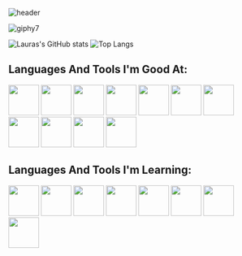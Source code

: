 ![header](https://capsule-render.vercel.app/api?text=Hello!&animation=fadeIn&fontColor=fdfca0)

![giphy7](https://github.com/Mimi-ctrl/Mimi-ctrl/assets/56686737/8076622c-ca10-4cf0-bbf8-a92b4b51c484)

![Lauras's GitHub stats](https://github-readme-stats.vercel.app/api?username=Mimi-ctrl&show_icons=true&theme=aura)
![Top Langs](https://github-readme-stats.vercel.app/api/top-langs/?username=Mimi-ctrl&theme=aura&card_width=467)

## Languages And Tools I'm Good At:
<img src="https://cdn.jsdelivr.net/gh/devicons/devicon/icons/python/python-original.svg" height=60 /> <img src="https://cdn.jsdelivr.net/gh/devicons/devicon/icons/java/java-original.svg" height=60 />  <img src="https://cdn.jsdelivr.net/gh/devicons/devicon/icons/vscode/vscode-original.svg" height=60 />  <img src="https://cdn.jsdelivr.net/gh/devicons/devicon/icons/git/git-original.svg" height=60 /> <img src="https://cdn.jsdelivr.net/gh/devicons/devicon/icons/html5/html5-original.svg" height=60 />  <img src="https://cdn.jsdelivr.net/gh/devicons/devicon/icons/css3/css3-original.svg" height=60 /> <img src="https://cdn.jsdelivr.net/gh/devicons/devicon/icons/sqlite/sqlite-original.svg" height=60  />  <img src="https://cdn.jsdelivr.net/gh/devicons/devicon/icons/postgresql/postgresql-original.svg" height=60 /> <img src="https://cdn.jsdelivr.net/gh/devicons/devicon/icons/linux/linux-original.svg" height=60 />  <img src="https://cdn.jsdelivr.net/gh/devicons/devicon/icons/codecov/codecov-plain.svg" height=60 /> <img src="https://cdn.jsdelivr.net/gh/devicons/devicon/icons/ubuntu/ubuntu-plain.svg" height=60 />
          
          
## Languages And Tools I'm Learning: 
 <img src="https://cdn.jsdelivr.net/gh/devicons/devicon/icons/react/react-original.svg" height=60 />  <img src="https://cdn.jsdelivr.net/gh/devicons/devicon/icons/redux/redux-original.svg" height=60  />  <img src="https://cdn.jsdelivr.net/gh/devicons/devicon/icons/nodejs/nodejs-original.svg" height=60 />  <img src="https://cdn.jsdelivr.net/gh/devicons/devicon/icons/mongodb/mongodb-original.svg" height=60 />  <img src="https://cdn.jsdelivr.net/gh/devicons/devicon/icons/graphql/graphql-plain.svg" height=60 />  <img src="https://cdn.jsdelivr.net/gh/devicons/devicon/icons/typescript/typescript-original.svg" height=60 />  <img src="https://cdn.jsdelivr.net/gh/devicons/devicon/icons/javascript/javascript-original.svg" height=60 /> <img src="https://github.com/Mimi-ctrl/Mimi-ctrl/assets/56686737/0e7ee7da-1d81-4cac-be19-3ad8962559fd" height=60 />

